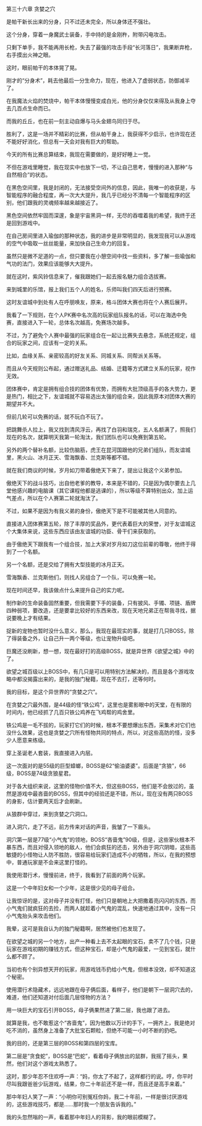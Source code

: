 第三十六章 贪婪之穴


是帕干新长出来的分身，只不过还未完全，所以身体还不强壮。

这个分身，穿着一身魔武士装备，手中持的是金刚杵，附带闪电攻击。

只剩下单手，我不能再用长枪，失去了最强的攻击手段“长河落日”，我果断弃枪，右手摸出火神之眼。

这时，眼前帕干的本体晃了晃。

刚才的“分身术”，耗去他最后一分生命力，现在，他进入了虚弱状态，防御减半了。

在我魔法火焰的焚烧中，帕干本体慢慢变成白光，他的分身仅仅来得及从我身上夺去几百点生命而已。

而我的丘丘，也在前一刻主动自爆与马头金翅鸟同归于尽。

胜利了，这是一场并不精彩的比赛，但从帕干身上，我获得不少启示，也许现在还不能好好消化，但总有一天会对我有巨大的帮助。

今天的所有比赛总算结束，我现在需要做的，是好好睡上一觉。

不但在游戏里睡觉，我在现实中也放下一切，不让自己思考，慢慢的进入那种“与自然相合”的状态。

在黑色空间里，我是封闭的，无法接受空间外的信息，因此，我唯一的收获是，与智能程序的融合程度，再一次大大提升，我几乎已经分不清每一个智能程序的区别，他们跟我的灵魂频率越来越接近了。

黑色空间依然牢固而深邃，象是宇宙黑洞一样，无尽的吞噬着我的希望，我终于还是回到游戏中。

在自己房间里进入瑜伽的那种状态，我的进步是非常明显的，我发现我可以从游戏的空气中吸取一丝丝能量，来加快自己生命力的回复。

虽然只是微不足道的一点，但只要我在小憩空间中找一些资料，多了解一些瑜伽和气功的法门，效果应该能够大大提升。

就在这时，紫风铃信息来了，催我跟她们一起去报名魅力组合选拔赛。

来到城里的乐馆，报上我们五个人的姓名，乐师叫我们四天后进行预赛。

这时友谊城中到处有人在呼朋唤友，原来，格斗团体大赛也将在个人赛后展开。

我看了一下规则，在个人PK赛中名次高的玩家组队报名的话，可以在海选中免赛，直接进入下一轮，总体名次越高，免赛场次越多。

不过，为了避免个人赛中最强的玩家组合在一起让比赛失去悬念，系统还规定，组合的玩家之间，应该有一定的关系。

比如，血缘关系、亲密较高的好友关系、同城关系、同帮派关系等。

而且从今天规则公布起，通过赠送礼品、结婚、迁籍等方式建立关系的玩家，视作无效。

团体赛中，肯定是拥有组合技的团体有优势，而拥有大批顶级高手的各大势力，更是热门，相比之下，友谊城就不容易选出太强的组合来，因此我原本对团体大赛的期望并不大。

但前几轮可以免赛的话，就不玩白不玩了。

把跳舞杀人拉上，我又找到清风浮云，再找了白羽和瑞克，五人名额满了，照我们现在的名次，就算明天我第一轮淘汰，我们团队也可以免赛到第五轮。

另外的两个替补名额，比较伤脑筋，虎王在昆河国跟他的兄弟们组队，而友谊城里，黑火山、冰月正天、雪海飘香、兰克斯等都不错。

就在我们商议的时候，岁月如刀带着傲绝天下来了，提出让我这个义弟参加。

傲绝天下的战斗技巧，出自他老爹的教导，本来是不错的，只是因为偶尔要去上几堂他感兴趣的电脑课（其它课程他都是逃课的），所以等级不算特别出众，加上运气差点，所以在个人赛第二轮就淘汰了。

不过，如果不是因为有我义弟的身份，傲绝天下是不可能被其他人同意的。

直接进入团体赛第五轮，除了丰厚的奖品外，更代表着巨大的荣誉，对于友谊城这个大集体来说，这些东西应该由友谊城的功臣、骨干们来获取的。

由于傲绝天下跟我有一个组合技，加上大家对岁月如刀这位前辈的尊敬，他终于得到了一个名额。

另一个名额，还是交给了拥有大型技能的冰月正天。

雪海飘香、兰克斯他们，则找人另组合了一个队，可以免赛一轮。

现在时间还早，我该做点什么来提升自己的实力呢。

制作新的生命装备固然重要，但我需要下手的装备，只有披风、手镯、项链、盾牌四种弱项，要改造，还是要拿比较好的东西来改，现在天地兄弟正在帮我寻找，据说要晚上才有结果。

捉新的宠物也暂时没什么意义，那么，我现在最现实的事，就是打几只BOSS，除了得装备之外，让自己升一两个等级，也让宠物升级吧。

巨魔还没刷新，想一想，现在最好打的高级BOSS，就是异世界《欲望之城》中的了。

欲望之城百级以上BOSS中，有几只是可以用特别方法解决的，而且是各个游戏攻略中都没揭露出来的，是我的独门秘籍，现在不去打，还等何时。

我的目标，是这个异世界的“贪婪之穴”。

在贪婪之穴最外围，是44级的怪“铁公鸡”，这里也是雾影眼中的天堂，在有限的时间内，他已经抓了几百只铁公鸡养在飞鸡帮的鸡舍里。

铁公鸡是一毛不拔的，玩家打它们的时候，根本不要想爆出东西，采集术对它们也没什么效果，这也是贪婪之穴所有怪物共同的特点，所以，对这些高防的怪，没多少人愿意来练级。

穿上圣诞老人套装，我直接进入内层。

这一次面对的是55级的巨型蟑螂，BOSS是62“偷油婆婆”。后面是“贪狼”，66级，BOSS是74级贪狼星君。

对于各大组织来说，这里的怪物价值不大，但这些BOSS，他们是不会放过的，虽然是游戏中最吝啬的BOSS，但其中的经验还是不错，所以，现在没有两只BOSS的身影，估计要两天后才会刷新。

从狼群中穿过，来到贪婪之穴洞口。

进入洞穴，走了不远，前方传来对话的声音，我皱了一下眉头。

洞穴第一层是77级“小气鬼”的领地，BOSS“吝啬鬼”90级，但是，这些家伙根本不暴东西，而且对侵入领地的敌人，他们会疯狂的还击，另外由于洞穴阴暗，这些高敏捷的小怪物让人防不胜防，很容易给玩家们造成不小的牺牲，所以，在我的预想中，普通玩家是不会来这里打怪的。

我使用潜行术，慢慢前进，终于，我看到了前面的两个玩家。

这是一个中年妇女和一个少年，这是很少见的母子组合。

让我惊讶的是，这对母子并没有打怪，他们只是朝地上大把撒着亮闪闪的东西，而小气鬼们就疯狂的去捡，而两人就趁着小气鬼的混乱，快速地通过其中，没有一只小气鬼抬头来攻击他们。

我晕，这可是我自认为的独门秘籍啊，居然被他们也发现了。

在欲望之城的另一个地方，出产一种看上去不太起眼的宝石，卖不了几个钱，只是玩家在游戏初期的赚钱方式，但这种宝石，却是小气鬼的最爱，一见到宝石，就什么都不顾了。

当初也有个别异想天开的玩家，用游戏钱币扔给小气鬼，但根本没效，却不知道这个秘密。

使用潜行术隐藏术，远远地跟在母子俩后面，看样子，他们是朝下一层洞穴去的，难道，他们还知道对付后面几层怪物的方法？

用一块巨大的宝石引开BOSS，母子俩果然进了第二层，我也跟了进去。

就算是我，也不敢惹这个“吝啬鬼”，因为他数以万计的手下，一拥齐上，我是绝对吃不消的，虽然身上准备了大批宝石颗粒，但绝不可能一小时不断的扔吧。

我的目的，还是第三层的BOSS和第四层的宝库。

第二层是“贪食蛇”，BOSS是“巴蛇”，看着母子俩放出的鼠群，我摇了摇头，果然，他们对这个游戏太熟悉了。

这时，那少年忍不住欢呼一声：“妈，你太了不起了，这样都行的说。哼，你平时尽叫我跟爸爸少玩游戏，结果，你二十年前还不是一样，而且还是高手来着。”

那中年妇人笑了一声：“小明你可别冤枉你妈，我二十年前，一样是很讨厌游戏的，这些游戏技巧，都是……那时我一个朋友告诉我的。”

我的头忽然嗡的一声，看着那中年妇人的背影，我的眼前模糊了。





